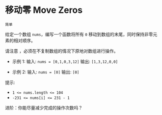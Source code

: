 # 移动零 Move Zeros

`简单`

给定一个数组 `nums`，编写一个函数将所有 `0` 移动到数组的末尾，同时保持非零元素的相对顺序。

请注意 ，必须在不复制数组的情况下原地对数组进行操作。

* 示例 1:
    输入: `nums = [0,1,0,3,12]`
    输出: `[1,3,12,0,0]`


* 示例 2:
    输入: `nums = [0]`
    输出: `[0]`
 

提示:

* `1 <= nums.length <= 104`
* `-231 <= nums[i] <= 231 - 1`
 

进阶：你能尽量减少完成的操作次数吗？

